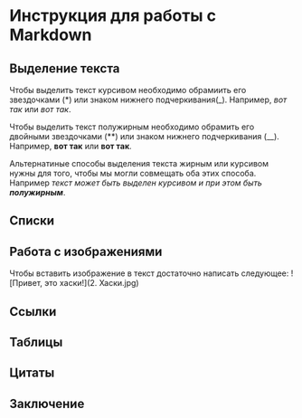 # Инструкция для работы с Markdown

## Выделение текста

Чтобы выделить текст курсивом необходимо обрамиить его звездочками (*) или знаком нижнего подчеркивания(_). Например, *вот так* или _вот так_.

Чтобы выделить текст полужирным необходимо обрамить его двойными звездочками (**) или знаком нижнего подчеркивания (__). Например, **вот так** или __вот так__.

Альтернатиные способы выделения текста жирным или курсивом нужны для того, чтобы мы могли совмещать оба этих способа.
Например _текст может быть выделен курсивом и при этом быть **полужирным**_.

## Списки

## Работа с изображениями 

Чтобы вставить изображение в текст достаточно написать следующее:
![Привет, это хаски!](2. Хаски.jpg)

## Ссылки 

## Таблицы 

## Цитаты

## Заключение